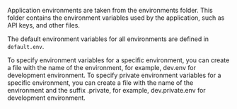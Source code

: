 Application environments are taken from the environments folder. 
This folder contains the environment variables used by the application, such as API keys, and other files.

The default environment variables for all environments are defined in `default.env`.

To specify environment variables for a specific environment, you can create a file with the name of the environment, for example, dev.env for development environment.
To specify private environment variables for a specific environment, you can create a file with the name of the environment and the suffix .private, for example, dev.private.env for development environment.

